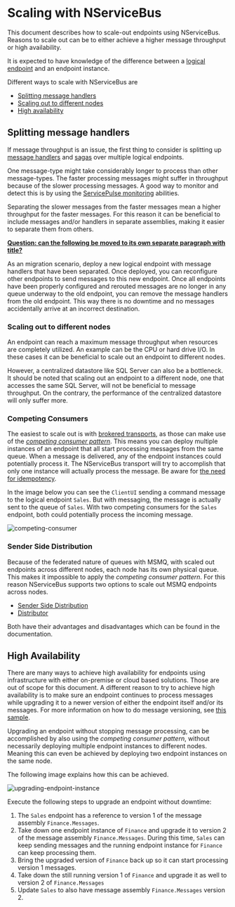 # Scaling with NServiceBus

This document describes how to scale-out endpoints using NServiceBus. Reasons to scale out can be to either achieve a higher message throughput or high availability.

It is expected to have knowledge of the difference between a [logical endpoint](/nservicebus/endpoints/) and an endpoint instance.

Different ways to scale with NServiceBus are

- [Splitting message handlers](#splitting-message-handlers)
- [Scaling out to different nodes](#scaling-out-to-different-nodes)
- [High availability](#high-availability)



## Splitting message handlers

If message throughput is an issue, the first thing to consider is splitting up [message handlers](/nservicebus/handlers/) and [sagas](/nservicebus/sagas/) over multiple logical endpoints.

One message-type might take considerably longer to process than other message-types. The faster processing messages might suffer in throughput because of the slower processing messages. A good way to monitor and detect this is by using the [ServicePulse monitoring](/monitoring/metrics/in-servicepulse) abilities.

Separating the slower messages from the faster messages mean a higher throughput for the faster messages. For this reason it can be beneficial to include messages and/or handlers in separate assemblies, making it easier to separate them from others.

**<u>Question: can the following be moved to its own separate paragraph with title?</u>**

As an migration scenario, deploy a new logical endpoint with message handlers that have been separated. Once deployed, you can reconfigure other endpoints to send messages to this new endpoint. Once all endpoints have been properly configured and rerouted messages are no longer in any queue underway to the old endpoint, you can remove the message handlers from the old endpoint. This way there is no downtime and no messages accidentally arrive at an incorrect destination.

### Scaling out to different nodes

An endpoint can reach a maximum message throughput when resources are completely utilized. An example can be the CPU or hard drive I/O. In these cases it can be beneficial to scale out an endpoint to different nodes.

However, a centralized datastore like SQL Server can also be a bottleneck. It should be noted that scaling out an endpoint to a different node, one that accesses the same SQL Server, will not be beneficial to message throughput. On the contrary, the performance of the centralized datastore will only suffer more.

### Competing Consumers

The easiest to scale out is with [brokered transports](/transports/types#broker-transports), as those can make use of the *[competing consumer pattern](https://www.enterpriseintegrationpatterns.com/patterns/messaging/CompetingConsumers.html)*. This means you can deploy multiple instances of an endpoint that all start processing messages from the same queue. When a message is delivered, any of the endpoint instances could potentially process it. The NServiceBus transport will try to accomplish that only one instance will actually process the message. Be aware for [the need for idempotency](/nservicebus/azure/ways-to-live-without-transactions#the-need-for-idempotency).

In the image below you can see the `ClientUI` sending a command message to the logical endpoint `Sales`. But with messaging, the message is actually sent to the queue of `Sales`. With two competing consumers for the `Sales` endpoint, both could potentially process the incoming message.

![competing-consumer](C:\Users\dvdst\Desktop\competing-consumer.png)

### Sender Side Distribution

Because of the federated nature of queues with MSMQ, with scaled out endpoints across different nodes, each node has its own physical queue. This makes it impossible to apply the *competing consumer pattern*. For this reason NServiceBus supports two options to scale out MSMQ endpoints across nodes.

- [Sender Side Distribution](/transports/msmq/sender-side-distribution)
- [Distributor](/transports/msmq/distributor/)

Both have their advantages and disadvantages which can be found in the documentation.

## High Availability

There are many ways to achieve high availability for endpoints using infrastructure with either on-premise or cloud based solutions. Those are out of scope for this document. A different reason to try to achieve high availability is to make sure an endpoint continues to process messages while upgrading it to a newer version of either the endpoint itself and/or its messages. For more information on how to do message versioning, see [this sample](/samples/versioning/).

Upgrading an endpoint without stopping message processing, can be accomplished by also using the *competing consumer pattern*, without necessarily deploying multiple endpoint instances to different nodes. Meaning this can even be achieved by deploying two endpoint instances on the same node.

The following image explains how this can be achieved.

![upgrading-endpoint-instance](C:\Users\dvdst\Desktop\upgrading-endpoint-instance.jpg)

Execute the following steps to upgrade an endpoint without downtime:

1. The `Sales` endpoint has a reference to version 1 of the message assembly `Finance.Messages`.
2. Take down one endpoint instance of `Finance` and upgrade it to version 2 of the message assembly `Finance.Messages`. During this time, `Sales` can keep sending messages and the running endpoint instance for `Finance` can keep processing them.
3. Bring the upgraded version of `Finance` back up so it can start processing version 1 messages.
4. Take down the still running version 1 of `Finance` and upgrade it as well to version 2 of `Finance.Messages`
5. Update `Sales` to also have message assembly `Finance.Messages` version 2.


